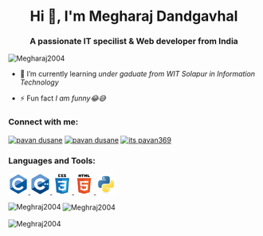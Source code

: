<h1 align="center">Hi 👋, I'm Megharaj Dandgavhal</h1>
<h3 align="center">A passionate IT specilist & Web developer from India</h3>

<p align="left"> <img src="https://komarev.com/ghpvc/?username=Megharaj2004&label=Profile%20views&color=0e75b6&style=flat" alt="Megharaj2004" /> </p>

- 🌱 I’m currently learning *under gaduate from WIT Solapur in Information Technology*

- ⚡ Fun fact *I am funny😂😅*

<h3 align="left">Connect with me:</h3>
<p align="left">
<a href="https://www.linkedin.com/in/megharaj-dandgavhal-832683259?utm_source=share&utm_campaign=share_via&utm_content=profile&utm_medium=android_app" target="blank"><img align="center" src="https://raw.githubusercontent.com/rahuldkjain/github-profile-readme-generator/master/src/images/icons/Social/linked-in-alt.svg" alt="pavan dusane" height="30" width="40" /></a>
<a href="https://www.facebook.com/megharaj.dandgavhal" target="blank"><img align="center" src="https://raw.githubusercontent.com/rahuldkjain/github-profile-readme-generator/master/src/images/icons/Social/facebook.svg" alt="pavan dusane" height="30" width="40" /></a>
<a href="https://www.instagram.com/megharaj_2004/" target="blank"><img align="center" src="https://raw.githubusercontent.com/rahuldkjain/github-profile-readme-generator/master/src/images/icons/Social/instagram.svg" alt="its pavan369" height="30" width="40" /></a>
</p>

<h3 align="left">Languages and Tools:</h3>
<p align="left"> <a href="https://www.pythonprogramming.com/" target="_blank" rel="noreferrer"> <img src="https://raw.githubusercontent.com/devicons/devicon/master/icons/c/c-original.svg" alt="c" width="40" height="40"/> </a> <a href="https://www.w3schools.com/cpp/" target="_blank" rel="noreferrer"> <img src="https://raw.githubusercontent.com/devicons/devicon/master/icons/cplusplus/cplusplus-original.svg" alt="cplusplus" width="40" height="40"/> </a> <a href="https://www.w3schools.com/css/" target="_blank" rel="noreferrer"> <img src="https://raw.githubusercontent.com/devicons/devicon/master/icons/css3/css3-original-wordmark.svg" alt="css3" width="40" height="40"/> </a> <a href="https://www.w3.org/html/" target="_blank" rel="noreferrer"> <img src="https://raw.githubusercontent.com/devicons/devicon/master/icons/html5/html5-original-wordmark.svg" alt="html5" width="40" height="40"/> </a> <a href="https://www.java.com" target="_blank" rel="noreferrer"> <img src="https://raw.githubusercontent.com/devicons/devicon/master/icons/python/python-original.svg" alt="java" width="40" height="40"/> </a> </p>

<p><img align="left" src="https://github-readme-stats.vercel.app/api/top-langs?username=Meghraj2004&show_icons=true&locale=en&layout=compact" alt="Meghraj2004" /></p>

<p>&nbsp;<img align="center" src="https://github-readme-stats.vercel.app/api?username=Meghraj2004&show_icons=true&locale=en" alt="Meghraj2004" /></p>

<p><img align="center" src="https://github-readme-streak-stats.herokuapp.com/?user=Meghraj2004&" alt="Meghraj2004" /></p>
